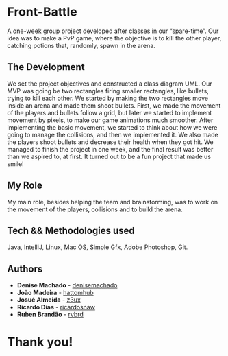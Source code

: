 # Front-Battle
A one-week group project developed after classes in our “spare-time”.
Our idea was to make a PvP game, where the objective is to kill the other player, catching potions that, randomly, spawn in the arena.

## The Development
We set the project objectives and constructed a class diagram UML. Our MVP was going be two rectangles firing smaller rectangles, like bullets, trying to kill each other. We started by making the two rectangles move inside an arena and made them shoot bullets. First, we made the movement of the players and bullets follow a grid, but later we started to implement movement by pixels, to make our game animations much smoother.
After implementing the basic movement, we started to think about how we were going to manage the collisions, and then we implemented it. We also made the players shoot bullets and decrease their health when they got hit.
We managed to finish the project in one week, and the final result was better than we aspired to, at first. It turned out to be a fun project that made us smile!

## My Role
My main role, besides helping the team and brainstorming, was to work on the movement of the players, collisions and to build the arena.

## Tech && Methodologies used
Java, IntelliJ, Linux, Mac OS, Simple Gfx, Adobe Photoshop, Git.

## Authors

* **Denise Machado** - [denisemachado](https://github.com/DeniseMachado)
* **João Madeira** - [hattomhub](https://github.com/hattomhub)
* **Josué Almeida** - [z3ux](https://github.com/z3ux)
* **Ricardo Dias** - [ricardosnaw](https://github.com/RicardoSnaw)
* **Ruben Brandão** - [rvbrd](https://github.com/rvbrd)

# Thank you!
